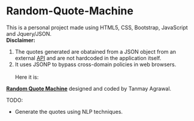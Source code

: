 # Random-Quote-Machine
This is a personal project made using HTML5, CSS, Bootstrap, JavaScript and Jquery/JSON. <br>
**Disclaimer:**<br> 
1. The quotes generated are obatained from a JSON object from an external <a href="https://quotesondesign.com/api-v4-0/" target="_blank">API</a> and are not hardcoded in the application itself.<br>
2. It uses JSONP to bypass cross-domain policies in web browsers.
<br><br>
Here it is:

<a href = "https://tanmay7270.github.io/Random-Quote-Machine/" target="_blank"><strong>Random Quote Machine</strong></a> designed and coded by Tanmay Agrawal.

TODO:
* Generate the quotes using NLP techniques.
